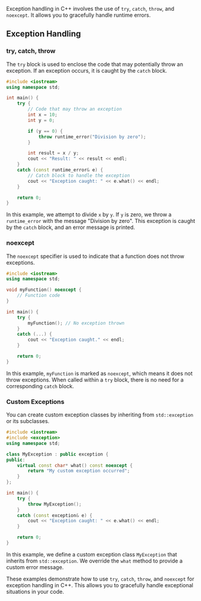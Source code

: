  Exception handling in C++ involves the use of `try`, `catch`, `throw`, and `noexcept`. It allows you to gracefully handle runtime errors.

## Exception Handling

### try, catch, throw

The `try` block is used to enclose the code that may potentially throw an exception. If an exception occurs, it is caught by the `catch` block.

```cpp
#include <iostream>
using namespace std;

int main() {
    try {
        // Code that may throw an exception
        int x = 10;
        int y = 0;

        if (y == 0) {
            throw runtime_error("Division by zero");
        }

        int result = x / y;
        cout << "Result: " << result << endl;
    }
    catch (const runtime_error& e) {
        // Catch block to handle the exception
        cout << "Exception caught: " << e.what() << endl;
    }

    return 0;
}
```

In this example, we attempt to divide `x` by `y`. If `y` is zero, we throw a `runtime_error` with the message "Division by zero". This exception is caught by the `catch` block, and an error message is printed.

### noexcept

The `noexcept` specifier is used to indicate that a function does not throw exceptions.

```cpp
#include <iostream>
using namespace std;

void myFunction() noexcept {
    // Function code
}

int main() {
    try {
        myFunction(); // No exception thrown
    }
    catch (...) {
        cout << "Exception caught." << endl;
    }

    return 0;
}
```

In this example, `myFunction` is marked as `noexcept`, which means it does not throw exceptions. When called within a `try` block, there is no need for a corresponding `catch` block.

### Custom Exceptions

You can create custom exception classes by inheriting from `std::exception` or its subclasses.

```cpp
#include <iostream>
#include <exception>
using namespace std;

class MyException : public exception {
public:
    virtual const char* what() const noexcept {
        return "My custom exception occurred";
    }
};

int main() {
    try {
        throw MyException();
    }
    catch (const exception& e) {
        cout << "Exception caught: " << e.what() << endl;
    }

    return 0;
}
```

In this example, we define a custom exception class `MyException` that inherits from `std::exception`. We override the `what` method to provide a custom error message.

These examples demonstrate how to use `try`, `catch`, `throw`, and `noexcept` for exception handling in C++. This allows you to gracefully handle exceptional situations in your code.